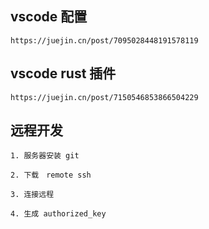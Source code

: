 ## vscode 配置
```text
https://juejin.cn/post/7095028448191578119
```

## vscode rust 插件
```text
https://juejin.cn/post/7150546853866504229
```

## 远程开发
```text
1. 服务器安装 git

2. 下载　remote ssh

3. 连接远程

4. 生成 authorized_key
```